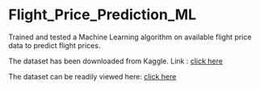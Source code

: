 # Flight_Price_Prediction_ML
<p>Trained and tested a Machine Learning algorithm on available flight price data to predict flight prices.</p>
<p>The dataset has been downloaded from Kaggle. Link : <a href="https://www.kaggle.com/datasets/shubhambathwal/flight-price-prediction">click here</a></p>
<p>The dataset can be readily viewed here: <a href="Flight Price Prediction using ML/Clean_Dataset.csv">click here</a></p>
